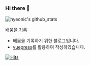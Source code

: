 ### Hi there 👋

![hyeonic's github_stats](https://github-readme-stats.vercel.app/api?username=hyeonic&show_icons=true&theme=merko)

[배움을 기록](https://hyeonic.github.io)
 * 배움을 기록하기 위한 블로그입니다.
 * [vuepress](https://github.com/vuejs/vuepress)를 활용하여 작성하였습니다.

[![Hits](https://hits.seeyoufarm.com/api/count/incr/badge.svg?url=https%3A%2F%2Fgithub.com%2Fhyeonic&count_bg=%2379C83D&title_bg=%23555555&icon=&icon_color=%23E7E7E7&title=hits&edge_flat=false)](https://hits.seeyoufarm.com)
